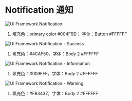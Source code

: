 # Notification 通知

![UI Framework Notification](../../imgs/ns_ui_framework/feedback/Notification.png)

1. 填充色：primary color #004F9D； 字体：Button #FFFFFF

![UI Framework Notification - Success](../../imgs/ns_ui_framework/feedback/Notification-Success.png)

1. 填充色：#4CAF50，字体：Body 2 #FFFFFF

![UI Framework Notification - Information](../../imgs/ns_ui_framework/feedback/Notification-Information.png)

1. 填充色：#009FFF，字体：Body 2 #FFFFFF

![UI Framework Notification - Warning](../../imgs/ns_ui_framework/feedback/Notification-Warning.png)

1. 填充色：#FB3437，字体：Body 2 #FFFFFF

